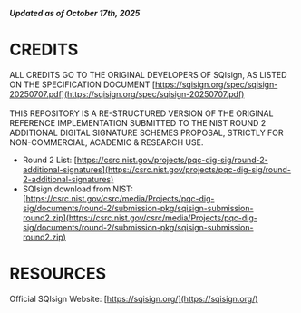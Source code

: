 ***Updated as of October 17th, 2025***  

# CREDITS  

ALL CREDITS GO TO THE ORIGINAL DEVELOPERS OF SQIsign, AS LISTED ON THE SPECIFICATION DOCUMENT [https://sqisign.org/spec/sqisign-20250707.pdf](https://sqisign.org/spec/sqisign-20250707.pdf)  
<br>
THIS REPOSITORY IS A RE-STRUCTURED VERSION OF THE ORIGINAL REFERENCE IMPLEMENTATION SUBMITTED TO THE NIST ROUND 2 ADDITIONAL DIGITAL SIGNATURE SCHEMES PROPOSAL, STRICTLY FOR NON-COMMERCIAL, ACADEMIC & RESEARCH USE.    
- Round 2 List: [https://csrc.nist.gov/projects/pqc-dig-sig/round-2-additional-signatures](https://csrc.nist.gov/projects/pqc-dig-sig/round-2-additional-signatures)
- SQIsign download from NIST: [https://csrc.nist.gov/csrc/media/Projects/pqc-dig-sig/documents/round-2/submission-pkg/sqisign-submission-round2.zip](https://csrc.nist.gov/csrc/media/Projects/pqc-dig-sig/documents/round-2/submission-pkg/sqisign-submission-round2.zip)  

# RESOURCES  
Official SQIsign Website: [https://sqisign.org/](https://sqisign.org/)  
